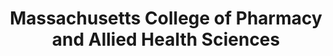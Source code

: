 ---
layout: repo
title: "Massachusetts College of Pharmacy and Allied Health Sciences"
id: 17637
permalink: repos/17637/
---